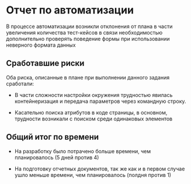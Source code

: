 # Отчет по автоматизации

В процессе автоматизации возникли отклонения от плана в части увеличения количества тест-кейсов в связи необходимостью дополнительно проверять поведение формы при использовании неверного формата данных

## Сработавшие риски

Оба риска, описанные в плане при выполнении данного задания сработали:

* В части сложности настройки окружения трудностью явилась контейнеризация и передача параметров через командную строку.

* Касательно поиска атрибутов в коде страницы, в основном, трудности возникали с поиском среди одинаковых элементов
## Общий итог по времени

* На разработку было потрачено больше времени, чем планировалось (5 дней против 4)

* На подготовку отчетных документов, так же как и в первом случае ушло меньше времени, чем планировалось (полдня против 1)
